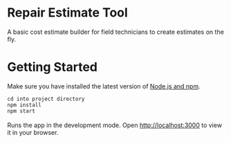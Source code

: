 # Repair Estimate Tool
A basic cost estimate builder for field technicians to create estimates on the fly.


# Getting Started 

Make sure you have installed the latest version of [Node.js and npm](https://nodejs.org/).

 `cd into project directory`\
 `npm install`\
 `npm start`\
\
Runs the app in the development mode.
Open [http://localhost:3000](http://localhost:3000) to view it in your browser.

